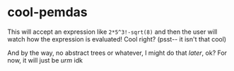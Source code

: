 # cool-pemdas
This will accept an expression like `2*5^3!-sqrt(8)` and then the user will watch how the expression is evaluated! Cool right? (psst-- it isn't that cool)

And by the way, no abstract trees or whatever, I might do that *later*, ok? For now, it will just be *urm* idk
